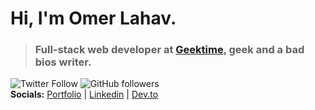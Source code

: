 # Hi, I'm Omer Lahav.
> ### Full-stack web developer at [Geektime](https://www.geektime.co.il/), geek and a bad bios writer.
<img alt="Twitter Follow" src="https://img.shields.io/twitter/follow/OmerLahav?label=Follow%20on%20Twitter&style=social"> <img alt="GitHub followers" src="https://img.shields.io/github/followers/OmerLahav?label=Follow%20on%20GitHub&style=social"><br>
**Socials:** [Portfolio](https://omerlahav.dev/) | [Linkedin](https://linkedin.com/in/OmerLahav) | [Dev.to](https://dev.to/omerlahav)


<!--
*****

**OmerLahav/OmerLahav** is a ✨ _special_ ✨ repository because its `README.md` (this file) appears on your GitHub profile.

Here are some ideas to get you started:

- 🔭 I’m currently working on ...
- 🌱 I’m currently learning ...
- 👯 I’m looking to collaborate on ...
- 🤔 I’m looking for help with ...
- 💬 Ask me about ...
- 📫 How to reach me: ...
- 😄 Pronouns: ...
- ⚡ Fun fact: ...
-->
